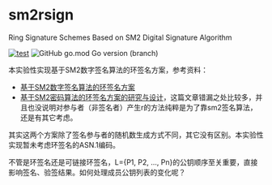 # sm2rsign
Ring Signature Schemes Based on SM2 Digital Signature Algorithm

[![test](https://github.com/emmansun/sm2rsign/actions/workflows/go.yml/badge.svg)](https://github.com/emmansun/sm2rsign/actions/workflows/go.yml)
![GitHub go.mod Go version (branch)](https://img.shields.io/github/go-mod/go-version/emmansun/sm2rsign)

本实验性实现基于SM2数字签名算法的环签名方案，参考资料：
- [基于SM2数字签名算法的环签名方案](http://www.jcr.cacrnet.org.cn/CN/10.13868/j.cnki.jcr.000472)
- [基于SM2密码算法的环签名方案的研究与设计](https://www.wangan.com/p/7fyg8kdf13655a55)，这篇文章错漏之处比较多，并且也没说明对参与者（非签名者）产生r的方法纯粹是为了靠sm2签名算法，还是有其它考虑。

其实这两个方案除了签名参与者的随机数生成方式不同，其它没有区别。本实验性实现暂未考虑环签名的ASN.1编码。

不管是环签名还是可链接环签名，L={P1, P2, ..., Pn}的公钥顺序至关重要，直接影响签名、验签结果。如何处理成员公钥列表的变化呢？
